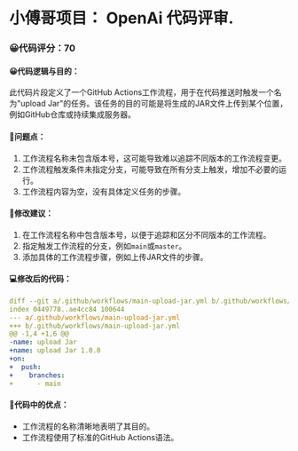 # 小傅哥项目： OpenAi 代码评审.
### 😀代码评分：70
#### 😀代码逻辑与目的：
此代码片段定义了一个GitHub Actions工作流程，用于在代码推送时触发一个名为"upload Jar"的任务。该任务的目的可能是将生成的JAR文件上传到某个位置，例如GitHub仓库或持续集成服务器。

#### 🤔问题点：
1. 工作流程名称未包含版本号，这可能导致难以追踪不同版本的工作流程变更。
2. 工作流程触发条件未指定分支，可能导致在所有分支上触发，增加不必要的运行。
3. 工作流程内容为空，没有具体定义任务的步骤。

#### 🎯修改建议：
1. 在工作流程名称中包含版本号，以便于追踪和区分不同版本的工作流程。
2. 指定触发工作流程的分支，例如`main`或`master`。
3. 添加具体的工作流程步骤，例如上传JAR文件的步骤。

#### 💻修改后的代码：
```yaml
diff --git a/.github/workflows/main-upload-jar.yml b/.github/workflows/main-upload-jar.yml
index 0449778..ae4cc84 100644
--- a/.github/workflows/main-upload-jar.yml
+++ b/.github/workflows/main-upload-jar.yml
@@ -1,4 +1,6 @@
-name: upload Jar
+name: upload Jar 1.0.0
+on:
+  push:
+    branches:
+      - main
```

#### 🌟代码中的优点：
- 工作流程的名称清晰地表明了其目的。
- 工作流程使用了标准的GitHub Actions语法。